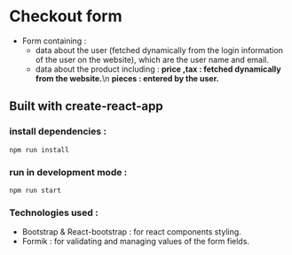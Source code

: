 # Checkout form

- Form containing :
  - data about the user (fetched dynamically from the login information of the user on the website), which are the user name and email.
  - data about the product including :
    **price ,tax : fetched dynamically from the website.**\n
    **pieces : entered by the user.**

## Built with create-react-app

### install dependencies :

```
npm run install
```

### run in development mode :

```
npm run start
```

### Technologies used :

- Bootstrap & React-bootstrap : for react components styling.
- Formik : for validating and managing values of the form fields.
